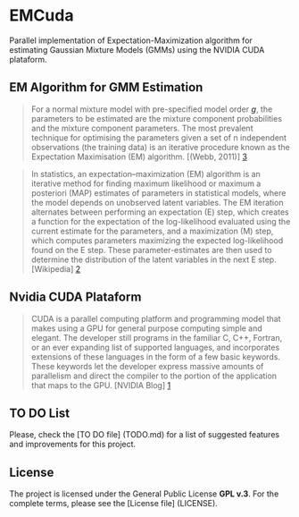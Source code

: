 EMCuda
======

Parallel implementation of Expectation-Maximization algorithm for estimating Gaussian Mixture Models (GMMs) using the NVIDIA CUDA plataform.

EM Algorithm for GMM Estimation
-------------------------------

> For a normal mixture model with pre-specified model order **_g_**, the parameters to be estimated are the mixture component probabilities and the mixture component parameters. The most prevalent technique for optimising the parameters
given a set of n independent observations (the training data) is an iterative procedure known as the Expectation Maximisation (EM) algorithm. [(Webb, 2011)] [3]

> In statistics, an expectation–maximization (EM) algorithm is an iterative method for finding maximum likelihood or maximum a posteriori (MAP) estimates of parameters in statistical models, where the model depends on unobserved latent variables. The EM iteration alternates between performing an expectation (E) step, which creates a function for the expectation of the log-likelihood evaluated using the current estimate for the parameters, and a maximization (M) step, which computes parameters maximizing the expected log-likelihood found on the E step. These parameter-estimates are then used to determine the distribution of the latent variables in the next E step. [Wikipedia] [2]

Nvidia CUDA Plataform
---------------------

> CUDA is a parallel computing platform and programming model that makes using a GPU for general purpose computing simple and elegant. The developer still programs in the familiar C, C++, Fortran, or an ever expanding list of supported languages, and incorporates extensions of these languages in the form of a few basic keywords.
These keywords let the developer express massive amounts of parallelism and direct the compiler to the portion of the application that maps to the GPU. [NVIDIA Blog] [1]

TO DO List
----------

Please, check the [TO DO file] (TODO.md) for a list of suggested features and improvements for this project.

License
-------
The project is licensed under the General Public License **GPL v.3**. For the complete terms, please see the [License file] (LICENSE).


[1]: http://blogs.nvidia.com/2012/09/what-is-cuda-2/

[2]: http://en.wikipedia.org/wiki/Expectation%E2%80%93maximization_algorithm

[3]: http://books.google.com/books?isbn=1119952964

